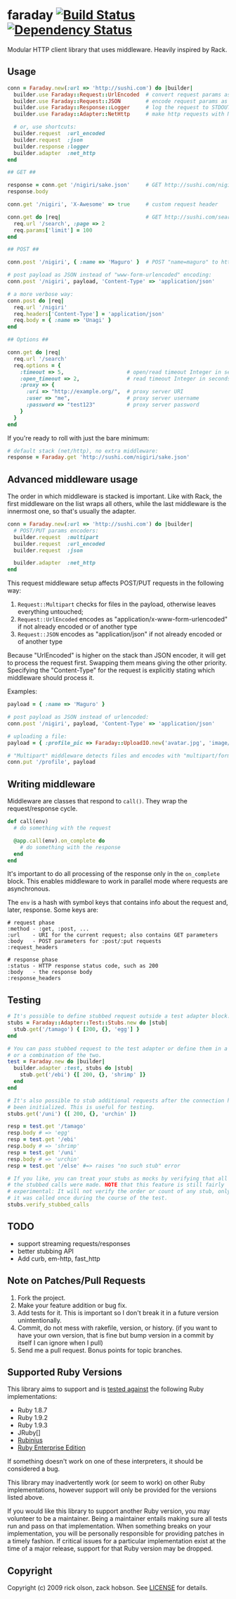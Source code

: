 # faraday [![Build Status](https://secure.travis-ci.org/technoweenie/faraday.png?branch=master)][travis] [![Dependency Status](https://gemnasium.com/technoweenie/faraday.png?travis)][gemnasium]
Modular HTTP client library that uses middleware. Heavily inspired by Rack.

[travis]: http://travis-ci.org/technoweenie/faraday
[gemnasium]: https://gemnasium.com/technoweenie/faraday

## <a name="usage"></a>Usage

```ruby
conn = Faraday.new(:url => 'http://sushi.com') do |builder|
  builder.use Faraday::Request::UrlEncoded  # convert request params as "www-form-urlencoded"
  builder.use Faraday::Request::JSON        # encode request params as json
  builder.use Faraday::Response::Logger     # log the request to STDOUT
  builder.use Faraday::Adapter::NetHttp     # make http requests with Net::HTTP

  # or, use shortcuts:
  builder.request  :url_encoded
  builder.request  :json
  builder.response :logger
  builder.adapter  :net_http
end

## GET ##

response = conn.get '/nigiri/sake.json'     # GET http://sushi.com/nigiri/sake.json
response.body

conn.get '/nigiri', 'X-Awesome' => true     # custom request header

conn.get do |req|                           # GET http://sushi.com/search?page=2&limit=100
  req.url '/search', :page => 2
  req.params['limit'] = 100
end

## POST ##

conn.post '/nigiri', { :name => 'Maguro' }  # POST "name=maguro" to http://sushi.com/nigiri

# post payload as JSON instead of "www-form-urlencoded" encoding:
conn.post '/nigiri', payload, 'Content-Type' => 'application/json'

# a more verbose way:
conn.post do |req|
  req.url '/nigiri'
  req.headers['Content-Type'] = 'application/json'
  req.body = { :name => 'Unagi' }
end

## Options ##

conn.get do |req|
  req.url '/search'
  req.options = {
    :timeout => 5,                    # open/read timeout Integer in seconds
    :open_timeout => 2,               # read timeout Integer in seconds
    :proxy => {
      :uri => "http://example.org/",  # proxy server URI
      :user => "me",                  # proxy server username
      :password => "test123"          # proxy server password
    }
  }
end
```

If you're ready to roll with just the bare minimum:

```ruby
# default stack (net/http), no extra middleware:
response = Faraday.get 'http://sushi.com/nigiri/sake.json'
```

## Advanced middleware usage
The order in which middleware is stacked is important. Like with Rack, the first middleware on the list wraps all others, while the last middleware is the innermost one, so that's usually the adapter.

```ruby
conn = Faraday.new(:url => 'http://sushi.com') do |builder|
  # POST/PUT params encoders:
  builder.request  :multipart
  builder.request  :url_encoded
  builder.request  :json

  builder.adapter  :net_http
end
```

This request middleware setup affects POST/PUT requests in the following way:

1. `Request::Multipart` checks for files in the payload, otherwise leaves everything untouched;
2. `Request::UrlEncoded` encodes as "application/x-www-form-urlencoded" if not already encoded or of another type
3. `Request::JSON` encodes as "application/json" if not already encoded or of another type

Because "UrlEncoded" is higher on the stack than JSON encoder, it will get to process the request first. Swapping them means giving the other priority. Specifying the "Content-Type" for the request is explicitly stating which middleware should process it.

Examples:

```ruby
payload = { :name => 'Maguro' }

# post payload as JSON instead of urlencoded:
conn.post '/nigiri', payload, 'Content-Type' => 'application/json'

# uploading a file:
payload = { :profile_pic => Faraday::UploadIO.new('avatar.jpg', 'image/jpeg') }

# "Multipart" middleware detects files and encodes with "multipart/form-data":
conn.put '/profile', payload
```

## Writing middleware
Middleware are classes that respond to `call()`. They wrap the request/response cycle.

```ruby
def call(env)
  # do something with the request

  @app.call(env).on_complete do
    # do something with the response
  end
end
```

It's important to do all processing of the response only in the `on_complete` block. This enables middleware to work in parallel mode where requests are asynchronous.

The `env` is a hash with symbol keys that contains info about the request and, later, response. Some keys are:

```
# request phase
:method - :get, :post, ...
:url    - URI for the current request; also contains GET parameters
:body   - POST parameters for :post/:put requests
:request_headers

# response phase
:status - HTTP response status code, such as 200
:body   - the response body
:response_headers
```

## <a name="testing"></a>Testing

```ruby
# It's possible to define stubbed request outside a test adapter block.
stubs = Faraday::Adapter::Test::Stubs.new do |stub|
  stub.get('/tamago') { [200, {}, 'egg'] }
end

# You can pass stubbed request to the test adapter or define them in a block
# or a combination of the two.
test = Faraday.new do |builder|
  builder.adapter :test, stubs do |stub|
    stub.get('/ebi') {[ 200, {}, 'shrimp' ]}
  end
end

# It's also possible to stub additional requests after the connection has
# been initialized. This is useful for testing.
stubs.get('/uni') {[ 200, {}, 'urchin' ]}

resp = test.get '/tamago'
resp.body # => 'egg'
resp = test.get '/ebi'
resp.body # => 'shrimp'
resp = test.get '/uni'
resp.body # => 'urchin'
resp = test.get '/else' #=> raises "no such stub" error

# If you like, you can treat your stubs as mocks by verifying that all of
# the stubbed calls were made. NOTE that this feature is still fairly
# experimental: It will not verify the order or count of any stub, only that
# it was called once during the course of the test.
stubs.verify_stubbed_calls
```

## <a name="todo"></a>TODO
* support streaming requests/responses
* better stubbing API
* Add curb, em-http, fast_http

## <a name="pulls"></a>Note on Patches/Pull Requests
1. Fork the project.
2. Make your feature addition or bug fix.
3. Add tests for it. This is important so I don't break it in a future version
   unintentionally.
4. Commit, do not mess with rakefile, version, or history. (if you want to have
   your own version, that is fine but bump version in a commit by itself I can
   ignore when I pull)
5. Send me a pull request. Bonus points for topic branches.

## <a name="versions"></a>Supported Ruby Versions
This library aims to support and is [tested against][travis] the following Ruby
implementations:

* Ruby 1.8.7
* Ruby 1.9.2
* Ruby 1.9.3
* JRuby[]
* [Rubinius][]
* [Ruby Enterprise Edition][ree]

[jruby]: http://jruby.org/
[rubinius]: http://rubini.us/
[ree]: http://www.rubyenterpriseedition.com/

If something doesn't work on one of these interpreters, it should be considered
a bug.

This library may inadvertently work (or seem to work) on other Ruby
implementations, however support will only be provided for the versions listed
above.

If you would like this library to support another Ruby version, you may
volunteer to be a maintainer. Being a maintainer entails making sure all tests
run and pass on that implementation. When something breaks on your
implementation, you will be personally responsible for providing patches in a
timely fashion. If critical issues for a particular implementation exist at the
time of a major release, support for that Ruby version may be dropped.

## <a name="copyright"></a>Copyright
Copyright (c) 2009 rick olson, zack hobson. See [LICENSE][] for details.

[license]: https://github.com/technoweenie/faraday/blob/master/LICENSE.md
